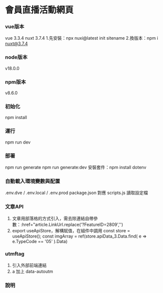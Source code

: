 # 會員直播活動網頁

### vue版本
vue 3.3.4
nuxt 3.7.4
1.先安裝：npx nuxi@latest init sitename
2.換版本：npm i nuxt@3.7.4

### node版本
v18.0.0

### npm版本
v8.6.0

### 初始化  
npm install

### 運行
npm run dev

### 部署
npm run generate
npm run generate:dev
安裝套件：npm install dotenv

### 自動載入環境變數與配置
.env.dve / .env.local / .env.prod
package.json 對應 scripts.js 讀取設定檔

### 文章API
1. 文章用部落格的方式引入，需去除連結自帶參數：:href="article.LinkUrl.replace('?FeatureID=2809','')
2. export useApiStore，解構賦值，在組件中調用
  const store = useApiStore();
  const imgArray = ref(store.apiData_3.Data.find(
    e => e.TypeCode == '05'
  ).Data)

### utmftag
1. 引入外部前端連結
2. a 加上 data-autoutm

### 說明







